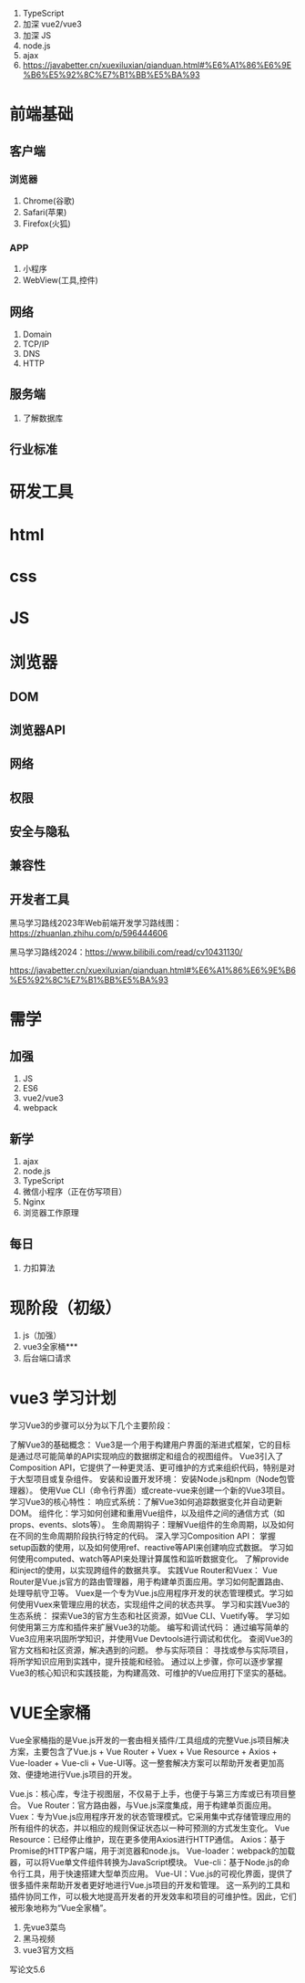 1. TypeScript
2. 加深 vue2/vue3
3. 加深 JS
4. node.js
5. ajax
6. https://javabetter.cn/xuexiluxian/qianduan.html#%E6%A1%86%E6%9E%B6%E5%92%8C%E7%B1%BB%E5%BA%93

# 前端基础

## 客户端
### 浏览器
1. Chrome(谷歌)
2. Safari(苹果)
3. Firefox(火狐)
### APP
1. 小程序
2. WebView(工具,控件)

## 网络
1. Domain
2. TCP/IP
3. DNS
4. HTTP

## 服务端
1. 了解数据库
   

## 行业标准

# 研发工具

# html

# css

# JS

# 浏览器
## DOM
## 浏览器API
## 网络
## 权限
## 安全与隐私
## 兼容性
## 开发者工具

黑马学习路线2023年Web前端开发学习路线图：https://zhuanlan.zhihu.com/p/596444606

黑马学习路线2024：https://www.bilibili.com/read/cv10431130/

 https://javabetter.cn/xuexiluxian/qianduan.html#%E6%A1%86%E6%9E%B6%E5%92%8C%E7%B1%BB%E5%BA%93

# 需学
## 加强
1. JS
2. ES6
3. vue2/vue3
4. webpack
   
## 新学
1. ajax
2. node.js 
3. TypeScript
4. 微信小程序（正在仿写项目）
5. Nginx
6. 浏览器工作原理

## 每日
1. 力扣算法

# 现阶段（初级）
1. js（加强）
2. vue3全家桶***
3. 后台端口请求

# vue3 学习计划

学习Vue3的步骤可以分为以下几个主要阶段：

了解Vue3的基础概念：
Vue3是一个用于构建用户界面的渐进式框架，它的目标是通过尽可能简单的API实现响应的数据绑定和组合的视图组件。
Vue3引入了Composition API，它提供了一种更灵活、更可维护的方式来组织代码，特别是对于大型项目或复杂组件。
安装和设置开发环境：
安装Node.js和npm（Node包管理器）。
使用Vue CLI（命令行界面）或create-vue来创建一个新的Vue3项目。
学习Vue3的核心特性：
响应式系统：了解Vue3如何追踪数据变化并自动更新DOM。
组件化：学习如何创建和重用Vue组件，以及组件之间的通信方式（如props、events、slots等）。
生命周期钩子：理解Vue组件的生命周期，以及如何在不同的生命周期阶段执行特定的代码。
深入学习Composition API：
掌握setup函数的使用，以及如何使用ref、reactive等API来创建响应式数据。
学习如何使用computed、watch等API来处理计算属性和监听数据变化。
了解provide和inject的使用，以实现跨组件的数据共享。
实践Vue Router和Vuex：
Vue Router是Vue.js官方的路由管理器，用于构建单页面应用。学习如何配置路由、处理导航守卫等。
Vuex是一个专为Vue.js应用程序开发的状态管理模式。学习如何使用Vuex来管理应用的状态，实现组件之间的状态共享。
学习和实践Vue3的生态系统：
探索Vue3的官方生态和社区资源，如Vue CLI、Vuetify等。
学习如何使用第三方库和插件来扩展Vue3的功能。
编写和调试代码：
通过编写简单的Vue3应用来巩固所学知识，并使用Vue Devtools进行调试和优化。
查阅Vue3的官方文档和社区资源，解决遇到的问题。
参与实际项目：
寻找或参与实际项目，将所学知识应用到实践中，提升技能和经验。
通过以上步骤，你可以逐步掌握Vue3的核心知识和实践技能，为构建高效、可维护的Vue应用打下坚实的基础。

# VUE全家桶
Vue全家桶指的是Vue.js开发的一套由相关插件/工具组成的完整Vue.js项目解决方案，主要包含了Vue.js + Vue Router + Vuex + Vue Resource + Axios + Vue-loader + Vue-cli + Vue-UI等。这一整套解决方案可以帮助开发者更加高效、便捷地进行Vue.js项目的开发。

Vue.js：核心库，专注于视图层，不仅易于上手，也便于与第三方库或已有项目整合。
Vue Router：官方路由器，与Vue.js深度集成，用于构建单页面应用。
Vuex：专为Vue.js应用程序开发的状态管理模式。它采用集中式存储管理应用的所有组件的状态，并以相应的规则保证状态以一种可预测的方式发生变化。
Vue Resource：已经停止维护，现在更多使用Axios进行HTTP通信。
Axios：基于Promise的HTTP客户端，用于浏览器和node.js。
Vue-loader：webpack的加载器，可以将Vue单文件组件转换为JavaScript模块。
Vue-cli：基于Node.js的命令行工具，用于快速搭建大型单页应用。
Vue-UI：Vue.js的可视化界面，提供了很多插件来帮助开发者更好地进行Vue.js项目的开发和管理。
这一系列的工具和插件协同工作，可以极大地提高开发者的开发效率和项目的可维护性。因此，它们被形象地称为“Vue全家桶”。

1. 先vue3菜鸟
2. 黑马视频
3. vue3官方文档

写论文5.6